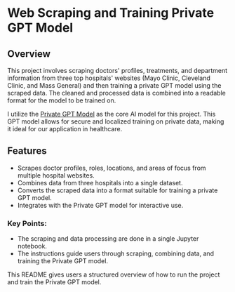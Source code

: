# Web Scraping and Training Private GPT Model

## Overview
This project involves scraping doctors' profiles, treatments, and department information from three top hospitals' websites (Mayo Clinic, Cleveland Clinic, and Mass General) and then training a private GPT model using the scraped data. The cleaned and processed data is combined into a readable format for the model to be trained on.

 I utilize the [Private GPT Model](https://github.com/zylon-ai/private-gpt) as the core AI model for this project. This GPT model allows for secure and localized training on private data, making it ideal for our application in healthcare.

## Features
- Scrapes doctor profiles, roles, locations, and areas of focus from multiple hospital websites.
- Combines data from three hospitals into a single dataset.
- Converts the scraped data into a format suitable for training a private GPT model.
- Integrates with the Private GPT model for interactive use.
### Key Points:
- The scraping and data processing are done in a single Jupyter notebook.
- The instructions guide users through scraping, combining data, and training the Private GPT model.

This README gives users a structured overview of how to run the project and train the Private GPT model.
